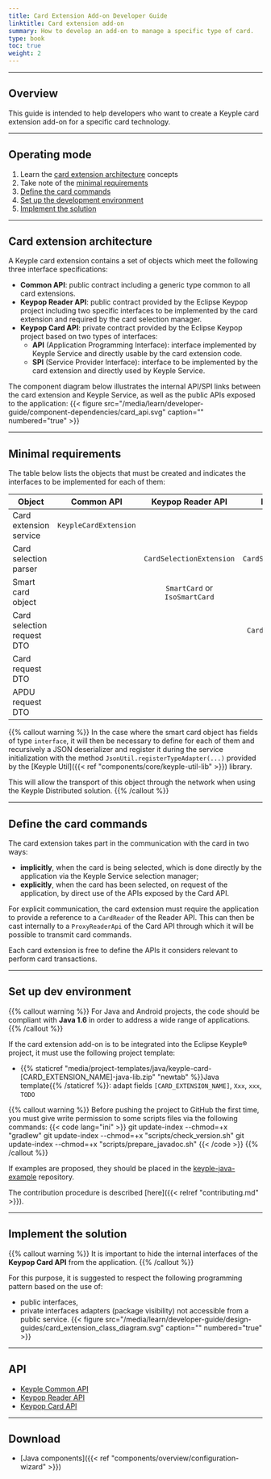 ```yaml
---
title: Card Extension Add-on Developer Guide
linktitle: Card extension add-on
summary: How to develop an add-on to manage a specific type of card.
type: book
toc: true
weight: 2
---
```


---

## Overview

This guide is intended to help developers who want to create a Keyple card extension add-on for a specific card
technology.

---

## Operating mode

1. Learn the [card extension architecture](#card-extension-architecture) concepts
2. Take note of the [minimal requirements](#minimal-requirements)
3. [Define the card commands](#define-the-card-commands)
4. [Set up the development environment](#set-up-dev-environment)
5. [Implement the solution](#implement-the-solution)

---

## Card extension architecture

A Keyple card extension contains a set of objects which meet the following three interface specifications:

* **Common API**: public contract including a generic type common to all card extensions.
* **Keypop Reader API**: public contract provided by the Eclipse Keypop project including two specific
  interfaces to be implemented by the card extension and required by the card selection manager.
* **Keypop Card API**: private contract provided by the Eclipse Keypop project based on two types of
  interfaces:
    * **API** (Application Programming Interface): interface implemented by Keyple Service and directly usable by the
      card extension code.
    * **SPI** (Service Provider Interface): interface to be implemented by the card extension and directly used by
      Keyple Service.

The component diagram below illustrates the internal API/SPI links between the card extension and Keyple Service, as
well as the public APIs exposed to the application:
{{< figure src="/media/learn/developer-guide/component-dependencies/card_api.svg" caption="" numbered="true" >}}

---

## Minimal requirements

The table below lists the objects that must be created and indicates the interfaces to be implemented for each of them:

| Object                     |      Common API       |       Keypop Reader API       |       Keypop Card API       |
|----------------------------|:---------------------:|:-----------------------------:|:---------------------------:|
| Card extension service     | `KeypleCardExtension` |                               |                             |
| Card selection parser      |                       |   `CardSelectionExtension`    | `CardSelectionExtensionSpi` |
| Smart card object          |                       | `SmartCard` or `IsoSmartCard` |       `SmartCardSpi`        |
| Card selection request DTO |                       |                               |  `CardSelectionRequestSpi`  |
| Card request DTO           |                       |                               |      `CardRequestSpi`       |
| APDU request DTO           |                       |                               |      `ApduRequestSpi`       |

{{% callout warning %}}
In the case where the smart card object has fields of type `interface`,
it will then be necessary to define for each of them and recursively a JSON deserializer and register it during the
service initialization with the method `JsonUtil.registerTypeAdapter(...)` provided by the
[Keyple Util]({{< ref "components/core/keyple-util-lib" >}}) library.

This will allow the transport of this object through the network when using the Keyple Distributed solution.
{{% /callout %}}

---

## Define the card commands

The card extension takes part in the communication with the card in two ways:

* **implicitly**, when the card is being selected, which is done directly by the application via the Keyple Service
  selection manager;
* **explicitly**, when the card has been selected, on request of the application, by direct use of the APIs exposed by
  the Card API.

For explicit communication, the card extension must require the application to provide a reference to a `CardReader` of
the Reader API.
This can then be cast internally to a `ProxyReaderApi` of the Card API through which it will be possible to transmit
card commands.

Each card extension is free to define the APIs it considers relevant to perform card transactions.

---

## Set up dev environment

{{% callout warning %}}
For Java and Android projects, the code should be compliant with **Java 1.6** in order to address a wide range of
applications.
{{% /callout %}}

If the card extension add-on is to be integrated into the Eclipse Keyple® project, it must use the following project
template:

* {{% staticref "media/project-templates/java/keyple-card-[CARD_EXTENSION_NAME]-java-lib.zip" "newtab" %}}Java
  template{{% /staticref %}}: adapt fields `[CARD_EXTENSION_NAME]`, `Xxx`, `xxx`, `TODO`

{{% callout warning %}}
Before pushing the project to GitHub the first time, you must give write permission to some scripts files via the
following commands:
{{< code lang="ini" >}}
git update-index --chmod=+x "gradlew"
git update-index --chmod=+x "scripts/check_version.sh"
git update-index --chmod=+x "scripts/prepare_javadoc.sh"
{{< /code >}}
{{% /callout %}}

If examples are proposed, they should be placed in
the [keyple-java-example](https://github.com/eclipse/keyple-java-example) repository.

The contribution procedure is described [here]({{< relref "contributing.md" >}}).

---

## Implement the solution

{{% callout warning %}}
It is important to hide the internal interfaces of the **Keypop Card API** from the application.
{{% /callout %}}

For this purpose, it is suggested to respect the following programming pattern based on the use of:

* public interfaces,
* private interfaces adapters (package visibility) not accessible from a public service.
  {{< figure src="/media/learn/developer-guide/design-guides/card_extension_class_diagram.svg" caption="" numbered="true" >}}

---

## API

* [Keyple Common API](https://eclipse.github.io/keyple-common-java-api)
* [Keypop Reader API](https://eclipse-keypop.github.io/keypop-website/apis/keypop-reader-api/)
* [Keypop Card API](https://eclipse-keypop.github.io/keypop-website/apis/keypop-card-api/)

---

## Download

* [Java components]({{< ref "components/overview/configuration-wizard" >}})
